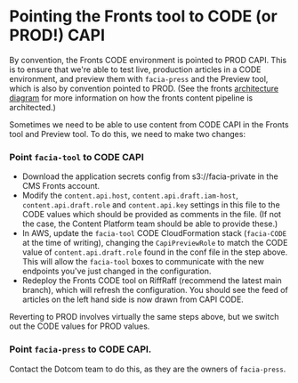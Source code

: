 # Pointing the Fronts tool to CODE (or PROD!) CAPI

By convention, the Fronts CODE environment is pointed to PROD CAPI. This is to ensure that we're able to test live, production articles in a CODE environment, and preview them with `facia-press` and the Preview tool, which is also by convention pointed to PROD. (See the fronts [architecture diagram](https://github.com/guardian/frontend/blob/main/docs/02-architecture/02-fronts-architecture.md) for more information on how the fronts content pipeline is architected.)

Sometimes we need to be able to use content from CODE CAPI in the Fronts tool and Preview tool. To do this, we need to make two changes:

### Point `facia-tool` to CODE CAPI

- Download the application secrets config from s3://facia-private in the CMS Fronts account.
- Modify the `content.api.host`, `content.api.draft.iam-host`, `content.api.draft.role` and `content.api.key` settings in this file to the CODE values which should be provided as comments in the file. (If not the case, the Content Platform team should be able to provide these.)
- In AWS, update the `facia-tool` CODE CloudFormation stack (`facia-CODE` at the time of writing), changing the `CapiPreviewRole` to match the CODE value of `content.api.draft.role` found in the conf file in the step above. This will allow the `facia-tool` boxes to communicate with the new endpoints you've just changed in the configuration.
- Redeploy the Fronts CODE tool on RiffRaff (recommend the latest main branch), which will refresh the configuration. You should see the feed of articles on the left hand side is now drawn from CAPI CODE.

Reverting to PROD involves virtually the same steps above, but we switch out the CODE values for PROD values.

### Point `facia-press` to CODE CAPI.

Contact the Dotcom team to do this, as they are the owners of `facia-press`.

